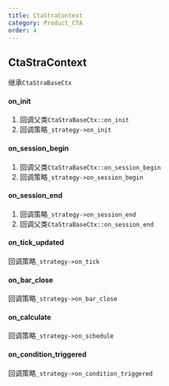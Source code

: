```yaml
---
title: CtaStraContext
category: Product_CTA
order: 4
---
```


## CtaStraContext
继承`CtaStraBaseCtx` 

#### on_init
1. 回调父类`CtaStraBaseCtx::on_init`
2. 回调策略`_strategy->on_init`

#### on_session_begin
1. 回调父类`CtaStraBaseCtx::on_session_begin`
2. 回调策略`_strategy->on_session_begin`

#### on_session_end
1. 回调策略`_strategy->on_session_end`
2. 回调父类`CtaStraBaseCtx::on_session_end`

#### on_tick_updated
回调策略`_strategy->on_tick`

#### on_bar_close
回调策略`_strategy->on_bar_close`

#### on_calculate
回调策略`_strategy->on_schedule`

#### on_condition_triggered
回调策略`_strategy->on_condition_triggered`

